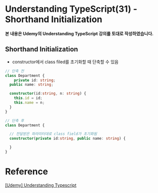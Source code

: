 # Understanding TypeScript(31) - Shorthand Initialization

**본 내용은 Udemy의 Understanding TypeScript 강의를 토대로 작성하였습니다.**



## Shorthand Initialization

* constructor에서 class filed를 초기화할 때 단축할 수 있음

```TypeScript
// 단축 전
class Department {
	private id: string;
  public name: string;

  constructor(id:string, n: string) {
    this.id = id;
    this.name = n;
  }
}

// 단축 후
class Department {

  // 전달받은 파라미터대로 class field가 초기화됨
  constructor(private id:string, public name: string) {

  }
}
```



# Reference

[[Udemy] Understanding Typescript](https://www.udemy.com/course/understanding-typescript/)


